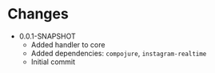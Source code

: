 # Changes

* 0.0.1-SNAPSHOT
  * Added handler to core
  * Added dependencies: `compojure`, `instagram-realtime`
  * Initial commit
